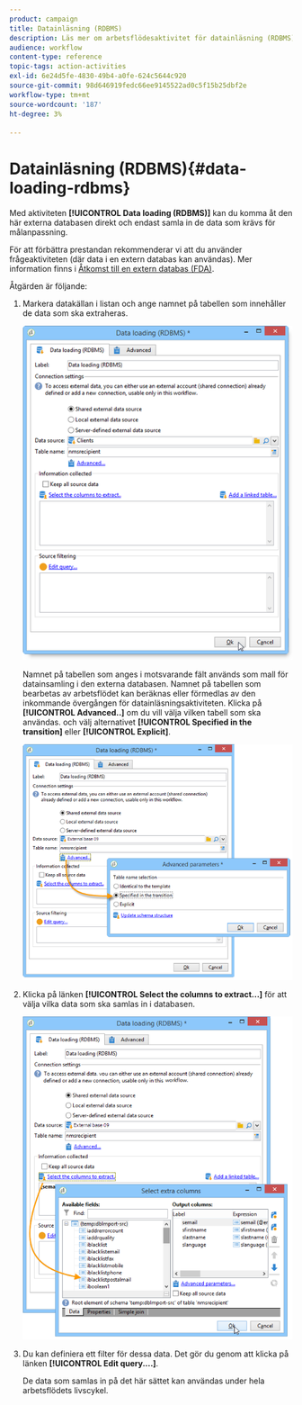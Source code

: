 ```yaml
---
product: campaign
title: Datainläsning (RDBMS)
description: Läs mer om arbetsflödesaktivitet för datainläsning (RDBMS)
audience: workflow
content-type: reference
topic-tags: action-activities
exl-id: 6e24d5fe-4830-49b4-a0fe-624c5644c920
source-git-commit: 98d646919fedc66ee9145522ad0c5f15b25dbf2e
workflow-type: tm+mt
source-wordcount: '187'
ht-degree: 3%

---
```


# Datainläsning (RDBMS){#data-loading-rdbms}

Med aktiviteten **[!UICONTROL Data loading (RDBMS)]** kan du komma åt den här externa databasen direkt och endast samla in de data som krävs för målanpassning.

För att förbättra prestandan rekommenderar vi att du använder frågeaktiviteten (där data i en extern databas kan användas). Mer information finns i [Åtkomst till en extern databas (FDA)](../../workflow/using/accessing-an-external-database--fda-.md).

Åtgärden är följande:

1. Markera datakällan i listan och ange namnet på tabellen som innehåller de data som ska extraheras.

   ![](assets/s_advuser_wf_sgbd_sample_1.png)

   Namnet på tabellen som anges i motsvarande fält används som mall för datainsamling i den externa databasen. Namnet på tabellen som bearbetas av arbetsflödet kan beräknas eller förmedlas av den inkommande övergången för datainläsningsaktiviteten. Klicka på **[!UICONTROL Advanced..]** om du vill välja vilken tabell som ska användas. och välj alternativet **[!UICONTROL Specified in the transition]** eller **[!UICONTROL Explicit]**.

   ![](assets/s_advuser_wf_sgbd_sample_5.png)

1. Klicka på länken **[!UICONTROL Select the columns to extract...]** för att välja vilka data som ska samlas in i databasen.

   ![](assets/s_advuser_wf_sgbd_sample_2.png)

1. Du kan definiera ett filter för dessa data. Det gör du genom att klicka på länken **[!UICONTROL Edit query....]**.

   De data som samlas in på det här sättet kan användas under hela arbetsflödets livscykel.
